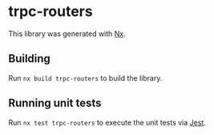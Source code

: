 # trpc-routers

This library was generated with [Nx](https://nx.dev).

## Building

Run `nx build trpc-routers` to build the library.

## Running unit tests

Run `nx test trpc-routers` to execute the unit tests via [Jest](https://jestjs.io).

